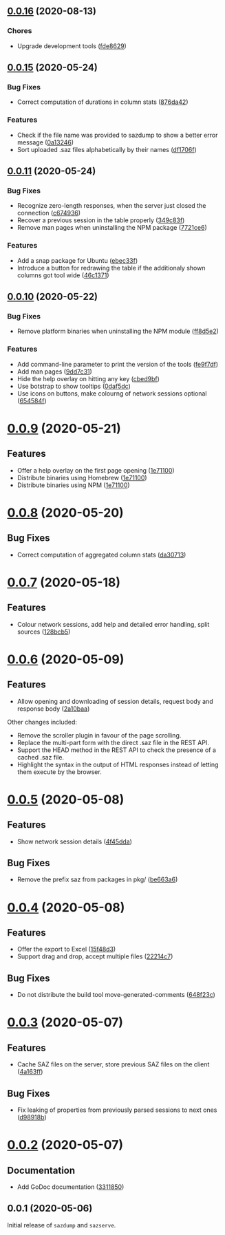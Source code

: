 ## [0.0.16](https://github.com/prantlf/saz-tools/compare/v0.0.15...v0.0.16) (2020-08-13)

### Chores

* Upgrade development tools ([fde8629](https://github.com/prantlf/saz-tools/commit/fde8629773dab6f71e35fd82be74dad49bdeecee))

## [0.0.15](https://github.com/prantlf/saz-tools/compare/v0.0.14...v0.0.15) (2020-05-24)

### Bug Fixes

* Correct computation of durations in column stats ([876da42](https://github.com/prantlf/saz-tools/commit/876da42e96f9b547c6e2bd082a383ff5797bd0dc))

### Features

* Check if the file name was provided to sazdump to show a better error message ([0a13246](https://github.com/prantlf/saz-tools/commit/0a13246f15f3bfa2accf9c02de3d2f8c3dce6fce))
* Sort uploaded .saz files alphabetically by their names ([df1706f](https://github.com/prantlf/saz-tools/commit/df1706f95483a6058253211e32ea7afa948282b9))

## [0.0.11](https://github.com/prantlf/saz-tools/compare/v0.0.10...v0.0.11) (2020-05-24)

### Bug Fixes

* Recognize zero-length responses, when the server just closed the connection ([c674936](https://github.com/prantlf/saz-tools/commit/c67493603708552ff5f95db8820587b82ce898aa))
* Recover a previous session in the table properly ([349c83f](https://github.com/prantlf/saz-tools/commit/349c83f4f1cd65672fd4e1c5c9d1c7597046ba57))
* Remove man pages when uninstalling the NPM package ([7721ce6](https://github.com/prantlf/saz-tools/commit/7721ce6d12c0a8d73c127dbc7b4d31507481d2cd))

### Features

* Add a snap package for Ubuntu ([ebec33f](https://github.com/prantlf/saz-tools/commit/ebec33ff85704629eef6db3fd291220743acab23))
* Introduce a button for redrawing the table if the additionaly shown columns got tool wide ([46c1371](https://github.com/prantlf/saz-tools/commit/46c1371a83c164836cef47466080898def663ed9))

## [0.0.10](https://github.com/prantlf/saz-tools/compare/v0.0.9...v0.0.10) (2020-05-22)

### Bug Fixes

* Remove platform binaries when uninstalling the NPM module ([ff8d5e2](https://github.com/prantlf/saz-tools/commit/ff8d5e219d5e4733a157f302b109292efcd4680a))

### Features

* Add command-line parameter to print the version of the tools ([fe9f7df](https://github.com/prantlf/saz-tools/commit/fe9f7df4debbe61a96afc88ec894d0ae9c33d6c1))
* Add man pages ([9dd7c31](https://github.com/prantlf/saz-tools/commit/9dd7c31457c5282a4f95bb15743d5a6a0e764ea0))
* Hide the help overlay on hitting any key ([cbed9bf](https://github.com/prantlf/saz-tools/commit/cbed9bfcfa571ac3be3fd7a8de75d45df964355e))
* Use botstrap to show tooltips ([0daf5dc](https://github.com/prantlf/saz-tools/commit/0daf5dcaf8b8a08753e2e386a5bca32ccd2dada9))
* Use icons on buttons, make colourng of network sessions optional ([654584f](https://github.com/prantlf/saz-tools/commit/654584fea4ea9fb3eddb518ee8ebcf9863bdd810))

# [0.0.9](https://github.com/prantlf/saz-tools/compare/v0.0.8...v0.0.9) (2020-05-21)

## Features

* Offer a help overlay on the first page opening ([1e71100](https://github.com/prantlf/saz-tools/1e71100b2dcdabaa3e319d66923de46c265c2bcd))
* Distribute binaries using Homebrew ([1e71100](https://github.com/prantlf/saz-tools/876dc4bed3cbbbf87741e0a6ab5f64ee1f7fee2f))
* Distribute binaries using NPM ([1e71100](https://github.com/prantlf/saz-tools/24dde848167ee94828c8a0813c4873e5a0c8ad05))

# [0.0.8](https://github.com/prantlf/saz-tools/compare/v0.0.7...v0.0.8) (2020-05-20)

## Bug Fixes

* Correct computation of aggregated column stats ([da30713](https://github.com/prantlf/saz-tools/da30713688aa92358d79318e2881d6cfbad67a6a))

# [0.0.7](https://github.com/prantlf/saz-tools/compare/v0.0.6...v0.0.7) (2020-05-18)

## Features

* Colour network sessions, add help and detailed error handling, split sources ([128bcb5](https://github.com/prantlf/saz-tools/128bcb51c12272870959ff7678777fe718d49e10))

# [0.0.6](https://github.com/prantlf/saz-tools/compare/v0.0.5...v0.0.6) (2020-05-09)

## Features

* Allow opening and downloading of session details, request body and response body ([2a10baa](https://github.com/prantlf/saz-tools/2a10baaf831a4c80068f95b9609fb90481810c5))

Other changes included:

* Remove the scroller plugin in favour of the page scrolling.
* Replace the multi-part form with the direct .saz file in the REST API.
* Support the HEAD method in the REST API to check the presence of a cached .saz file.
* Highlight the syntax in the output of HTML responses instead of letting them execute by the browser.

# [0.0.5](https://github.com/prantlf/saz-tools/compare/v0.0.4...v0.0.5) (2020-05-08)

## Features

* Show network session details ([4f45dda](https://github.com/prantlf/saz-tools/4f45ddad8a9f2277371a615e8b19390b15e3f5fa))

## Bug Fixes

* Remove the prefix saz from packages in pkg/ ([be663a6](https://github.com/prantlf/saz-tools/be663a6d379c96f618142704698d008844348781))

# [0.0.4](https://github.com/prantlf/saz-tools/compare/v0.0.3...v0.0.4) (2020-05-08)

## Features

* Offer the export to Excel ([15f48d3](https://github.com/prantlf/saz-tools/15f48d34cc1c99ba86098dba1ca81f709091ff07))
* Support drag and drop, accept multiple files ([22214c7](https://github.com/prantlf/saz-tools/22214c7c32c37fac9dc3feea4620b696b1ae697b))

## Bug Fixes

* Do not distribute the build tool move-generated-comments ([648f23c](https://github.com/prantlf/saz-tools/648f23c4d917e5915907511db9d0b18176464f82))

# [0.0.3](https://github.com/prantlf/saz-tools/compare/v0.0.2...v0.0.3) (2020-05-07)

## Features

* Cache SAZ files on the server, store previous SAZ files on the client ([4a163ff](https://github.com/prantlf/saz-tools/4a163ff2a262b5ed664792e8412a31c64de0b041))

## Bug Fixes

* Fix leaking of properties from previously parsed sessions to next ones ([d98918b](https://github.com/prantlf/saz-tools/d98918b23365949c4a01d7c6ca03f667b6fc348d))

# [0.0.2](https://github.com/prantlf/saz-tools/compare/v0.0.1...v0.0.2) (2020-05-07)

## Documentation

* Add GoDoc documentation ([3311850](https://github.com/prantlf/saz-tools/331185019877e370cdb7ba69e5a640212a02d551))

## 0.0.1 (2020-05-06)

Initial release of `sazdump` and `sazserve`.
